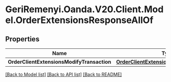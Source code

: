 # GeriRemenyi.Oanda.V20.Client.Model.OrderExtensionsResponseAllOf
## Properties

Name | Type | Description | Notes
------------ | ------------- | ------------- | -------------
**OrderClientExtensionsModifyTransaction** | [**OrderClientExtensionsModifyTransaction**](OrderClientExtensionsModifyTransaction.md) |  | [optional] 

[[Back to Model list]](../README.md#documentation-for-models) [[Back to API list]](../README.md#documentation-for-api-endpoints) [[Back to README]](../README.md)

